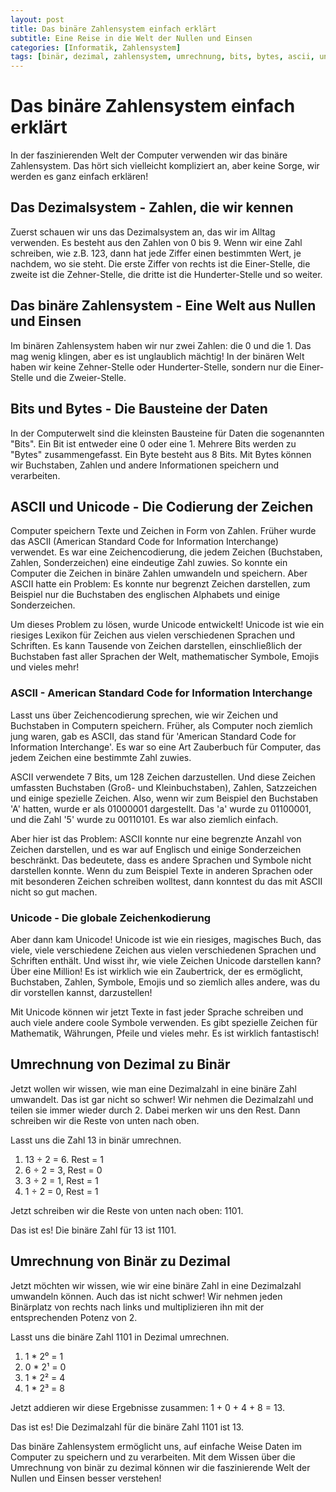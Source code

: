 ```yaml
---
layout: post
title: Das binäre Zahlensystem einfach erklärt
subtitle: Eine Reise in die Welt der Nullen und Einsen
categories: [Informatik, Zahlensystem]
tags: [binär, dezimal, zahlensystem, umrechnung, bits, bytes, ascii, unicode]
---
```


# Das binäre Zahlensystem einfach erklärt
In der faszinierenden Welt der Computer verwenden wir das binäre Zahlensystem. Das hört sich vielleicht kompliziert an, aber keine Sorge, wir werden es ganz einfach erklären!

## Das Dezimalsystem - Zahlen, die wir kennen
Zuerst schauen wir uns das Dezimalsystem an, das wir im Alltag verwenden. Es besteht aus den Zahlen von 0 bis 9. Wenn wir eine Zahl schreiben, wie z.B. 123, dann hat jede Ziffer einen bestimmten Wert, je nachdem, wo sie steht. Die erste Ziffer von rechts ist die Einer-Stelle, die zweite ist die Zehner-Stelle, die dritte ist die Hunderter-Stelle und so weiter.

## Das binäre Zahlensystem - Eine Welt aus Nullen und Einsen
Im binären Zahlensystem haben wir nur zwei Zahlen: die 0 und die 1. Das mag wenig klingen, aber es ist unglaublich mächtig! In der binären Welt haben wir keine Zehner-Stelle oder Hunderter-Stelle, sondern nur die Einer-Stelle und die Zweier-Stelle.

## Bits und Bytes - Die Bausteine der Daten
In der Computerwelt sind die kleinsten Bausteine für Daten die sogenannten "Bits". Ein Bit ist entweder eine 0 oder eine 1. Mehrere Bits werden zu "Bytes" zusammengefasst. Ein Byte besteht aus 8 Bits. Mit Bytes können wir Buchstaben, Zahlen und andere Informationen speichern und verarbeiten.

## ASCII und Unicode - Die Codierung der Zeichen
Computer speichern Texte und Zeichen in Form von Zahlen. Früher wurde das ASCII (American Standard Code for Information Interchange) verwendet. Es war eine Zeichencodierung, die jedem Zeichen (Buchstaben, Zahlen, Sonderzeichen) eine eindeutige Zahl zuwies. So konnte ein Computer die Zeichen in binäre Zahlen umwandeln und speichern. Aber ASCII hatte ein Problem: Es konnte nur begrenzt Zeichen darstellen, zum Beispiel nur die Buchstaben des englischen Alphabets und einige Sonderzeichen.

Um dieses Problem zu lösen, wurde Unicode entwickelt! Unicode ist wie ein riesiges Lexikon für Zeichen aus vielen verschiedenen Sprachen und Schriften. Es kann Tausende von Zeichen darstellen, einschließlich der Buchstaben fast aller Sprachen der Welt, mathematischer Symbole, Emojis und vieles mehr!

### ASCII - American Standard Code for Information Interchange
Lasst uns über Zeichencodierung sprechen, wie wir Zeichen und Buchstaben in Computern speichern. Früher, als Computer noch ziemlich jung waren, gab es ASCII, das stand für 'American Standard Code for Information Interchange'. Es war so eine Art Zauberbuch für Computer, das jedem Zeichen eine bestimmte Zahl zuwies.

ASCII verwendete 7 Bits, um 128 Zeichen darzustellen. Und diese Zeichen umfassten Buchstaben (Groß- und Kleinbuchstaben), Zahlen, Satzzeichen und einige spezielle Zeichen. Also, wenn wir zum Beispiel den Buchstaben 'A' hatten, wurde er als 01000001 dargestellt. Das 'a' wurde zu 01100001, und die Zahl '5' wurde zu 00110101. Es war also ziemlich einfach.

Aber hier ist das Problem: ASCII konnte nur eine begrenzte Anzahl von Zeichen darstellen, und es war auf Englisch und einige Sonderzeichen beschränkt. Das bedeutete, dass es andere Sprachen und Symbole nicht darstellen konnte. Wenn du zum Beispiel Texte in anderen Sprachen oder mit besonderen Zeichen schreiben wolltest, dann konntest du das mit ASCII nicht so gut machen.

### Unicode - Die globale Zeichenkodierung
Aber dann kam Unicode! Unicode ist wie ein riesiges, magisches Buch, das viele, viele verschiedene Zeichen aus vielen verschiedenen Sprachen und Schriften enthält. Und wisst ihr, wie viele Zeichen Unicode darstellen kann? Über eine Million! Es ist wirklich wie ein Zaubertrick, der es ermöglicht, Buchstaben, Zahlen, Symbole, Emojis und so ziemlich alles andere, was du dir vorstellen kannst, darzustellen!

Mit Unicode können wir jetzt Texte in fast jeder Sprache schreiben und auch viele andere coole Symbole verwenden. Es gibt spezielle Zeichen für Mathematik, Währungen, Pfeile und vieles mehr. Es ist wirklich fantastisch!

## Umrechnung von Dezimal zu Binär
Jetzt wollen wir wissen, wie man eine Dezimalzahl in eine binäre Zahl umwandelt. Das ist gar nicht so schwer! Wir nehmen die Dezimalzahl und teilen sie immer wieder durch 2. Dabei merken wir uns den Rest. Dann schreiben wir die Reste von unten nach oben.

Lasst uns die Zahl 13 in binär umrechnen.

1. 13 ÷ 2 = 6. Rest = 1
2. 6 ÷ 2 = 3, Rest = 0
3. 3 ÷ 2 = 1, Rest = 1
4. 1 ÷ 2 = 0, Rest = 1

Jetzt schreiben wir die Reste von unten nach oben: 1101.

Das ist es! Die binäre Zahl für 13 ist 1101.

## Umrechnung von Binär zu Dezimal
Jetzt möchten wir wissen, wie wir eine binäre Zahl in eine Dezimalzahl umwandeln können. Auch das ist nicht schwer! Wir nehmen jeden Binärplatz von rechts nach links und multiplizieren ihn mit der entsprechenden Potenz von 2.

Lasst uns die binäre Zahl 1101 in Dezimal umrechnen.

1. 1 * 2⁰ = 1
2. 0 * 2¹ = 0
3. 1 * 2² = 4
4. 1 * 2³ = 8

Jetzt addieren wir diese Ergebnisse zusammen: 1 + 0 + 4 + 8 = 13.

Das ist es! Die Dezimalzahl für die binäre Zahl 1101 ist 13.

Das binäre Zahlensystem ermöglicht uns, auf einfache Weise Daten im Computer zu speichern und zu verarbeiten. Mit dem Wissen über die Umrechnung von binär zu dezimal können wir die faszinierende Welt der Nullen und Einsen besser verstehen!